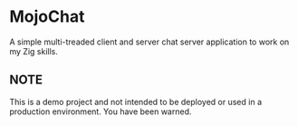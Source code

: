 # MojoChat
A simple multi-treaded client and server chat server application to work on my Zig skills.

## NOTE
This is a demo project and not intended to be deployed or used in a production environment. You have been warned.

